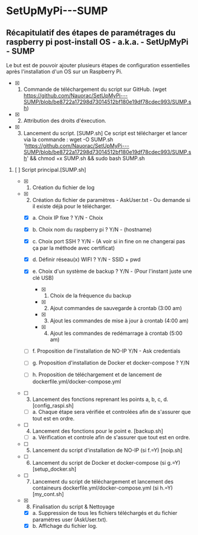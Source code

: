 # SetUpMyPi---SUMP
Récapitulatif des étapes de paramétrages du raspberry pi post-install OS - a.k.a. - SetUpMyPi - SUMP
----------------------------------------------------------------------------------------------------

Le but est de pouvoir ajouter plusieurs étapes de configuration essentielles après l'installation d'un OS sur un Raspberry Pi.


- [X] 1. Commande de téléchargement du script sur GitHub. (wget https://github.com/Nauorac/SetUpMyPi---SUMP/blob/be8722a17298d73014512bf180e19df78cdec993/SUMP.sh)
- [X] 2. Attribution des droits d'éxecution.
- [X] 3. Lancement du script. [SUMP.sh]
Ce script est télécharger et lancer via la commande : 
wget -O SUMP.sh 'https://github.com/Nauorac/SetUpMyPi---SUMP/blob/be8722a17298d73014512bf180e19df78cdec993/SUMP.sh' && chmod +x SUMP.sh && sudo bash SUMP.sh

1. [ ] Script principal.[SUMP.sh]

	- [x] 1. Création du fichier de log
	
	- [x] 2. Création du fichier de paramètres - AskUser.txt - Ou demande si il existe déjà pour le télécharger.
		- [x] a. Choix IP fixe ? Y/N - Choix
		- [x] b. Choix nom du raspberry pi ? Y/N - (hostname)
		- [x] c. Choix port SSH  ? Y/N - (A voir si in fine on ne changerai pas ça par la méthode avec certificat)
		- [x] d. Définir réseau(x) WIFI ? Y/N - SSID + pwd
		- [x] e. Choix d'un système de backup ? Y/N - (Pour l'instant juste une clé USB)
			- [x] 1. Choix de la fréquence du backup
			- [x] 2. Ajout commandes de sauvegarde à crontab (3:00 am)
			- [x] 3. Ajout les commandes de mise à jour à crontab (4:00 am)
			- [x] 4. Ajout les commandes de redémarrage à crontab (5:00 am)
		- [ ] f. Proposition de l'installation de NO-IP Y/N - Ask credentials
		- [ ] g. Proposition d'installation de Docker et docker-compose ? Y/N
		- [ ] h. Proposition de téléchargement et de lancement de dockerfile.yml/docker-compose.yml

	
	- [ ] 3. Lancement des fonctions	reprenant les points a, b, c, d. [config_raspi.sh]
		- [ ] a. Chaque étape sera vérifiée et controlées afin de s'assurer que tout est en ordre.
	
	- [ ] 4. Lancement des fonctions	pour le point e. [backup.sh]
		- [ ] a. Vérification et controle afin de s'assurer que tout est en ordre.
	
	- [ ] 5. Lancement du script d'installation de NO-IP (si f.=Y) [noip.sh]
	
	- [ ] 6. Lancement du script de Docker et docker-compose (si g.=Y) [setup_docker.sh]
	
	- [ ] 7. Lancement du script de téléchargement et lancement des containeurs dockerfile.yml/docker-compose.yml (si h.=Y) [my_cont.sh]

	- [x] 8. Finalisation du script & Nettoyage
		- [x] a. Suppression de tous les fichiers téléchargés et du fichier paramètres user (AskUser.txt).
		- [x] b. Affichage du fichier log.
